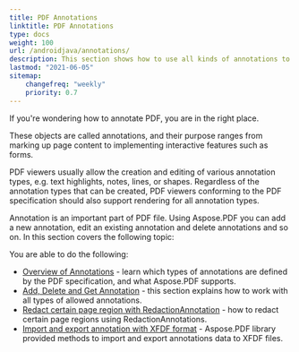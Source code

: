 ```yaml
---
title: PDF Annotations 
linktitle: PDF Annotations
type: docs
weight: 100
url: /androidjava/annotations/
description: This section shows how to use all kinds of annotations to your PDF file with the Aspose.PDF library. Learn how to draw, open, or add an annotation with Android via Java.
lastmod: "2021-06-05"    
sitemap:
    changefreq: "weekly"
    priority: 0.7
---
```


If you're wondering how to annotate PDF, you are in the right place.

These objects are called annotations, and their purpose ranges from marking up page content to implementing interactive features such as forms.

PDF viewers usually allow the creation and editing of various annotation types, e.g. text highlights, notes, lines, or shapes. Regardless of the annotation types that can be created, PDF viewers conforming to the PDF specification should also support rendering for all annotation types.

Annotation is an important part of PDF file. Using Aspose.PDF you can add a new annotation, edit an existing annotation and delete annotations and so on. In this section covers the following topic:

You are able to do the following:

- [Overview of Annotations](/pdf/android-via-java/overview-of-annotations/) - learn which types of annotations are defined by the PDF specification, and what Aspose.PDF supports.
- [Add, Delete and Get Annotation](/pdf/android-via-java/add-delete-and-get-annotation/) - this section explains how to work with all types of allowed annotations.
- [Redact certain page region with RedactionAnnotation](/pdf/android-via-java/redact-certain-page-region-with-redactionannotation/) - how to redact certain page regions using RedactionAnnotations.
- [Import and export annotation with XFDF format](/pdf/android-via-java/import-export-xfdf/) - Aspose.PDF library provided methods to import and export annotations data to XFDF files.
